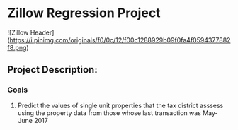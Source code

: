 # Zillow Regression Project
![Zillow Header] (https://i.pinimg.com/originals/f0/0c/12/f00c1288929b09f0fa4f0594377882f8.png)
## Project Description: 
### Goals 
1. Predict the values of single unit properties that the tax district asssess using the property data from those whose last transaction was May-June 2017
  
